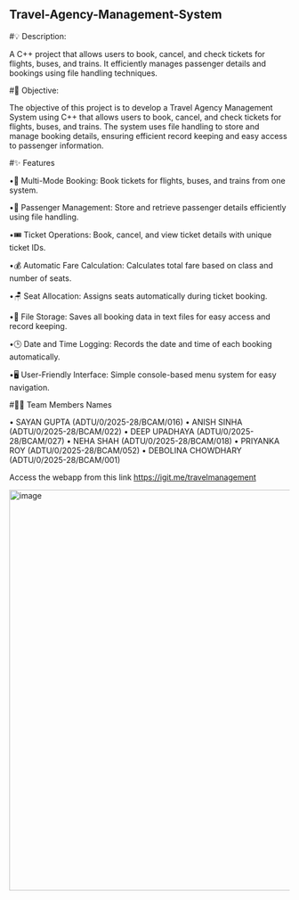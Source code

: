 ## Travel-Agency-Management-System
#💡 Description:

A C++ project that allows users to book, cancel, and check tickets for flights, buses, and trains. It efficiently manages passenger details and bookings using file handling techniques.


#🎯 Objective:

The objective of this project is to develop a Travel Agency Management System using C++ that allows users to book, cancel, and check tickets for flights, buses, and trains. The system uses file handling to store and manage booking details, ensuring efficient record keeping and easy access to passenger information.


#✨ Features

•🧳 Multi-Mode Booking: Book tickets for flights, buses, and trains from one system.

•👥 Passenger Management: Store and retrieve passenger details efficiently using file handling.

•🎟️ Ticket Operations: Book, cancel, and view ticket details with unique ticket IDs.

•💰 Automatic Fare Calculation: Calculates total fare based on class and number of seats.

•🪑 Seat Allocation: Assigns seats automatically during ticket booking.

•📁 File Storage: Saves all booking data in text files for easy access and record keeping.

•🕒 Date and Time Logging: Records the date and time of each booking automatically.

•🖥️ User-Friendly Interface: Simple console-based menu system for easy navigation.


#🧑‍💻 Team Members Names

•  SAYAN GUPTA (ADTU/0/2025-28/BCAM/016)
•  ANISH SINHA (ADTU/0/2025-28/BCAM/022)
•  DEEP UPADHAYA (ADTU/0/2025-28/BCAM/027)
•  NEHA SHAH (ADTU/0/2025-28/BCAM/018)
•  PRIYANKA ROY (ADTU/0/2025-28/BCAM/052)
•  DEBOLINA CHOWDHARY (ADTU/0/2025-28/BCAM/001)

Access the webapp from this link
https://igit.me/travelmanagement


<img width="1307" height="719" alt="image" src="https://github.com/user-attachments/assets/0ddd7b93-27be-4788-bef5-abd7b22184e7" />

